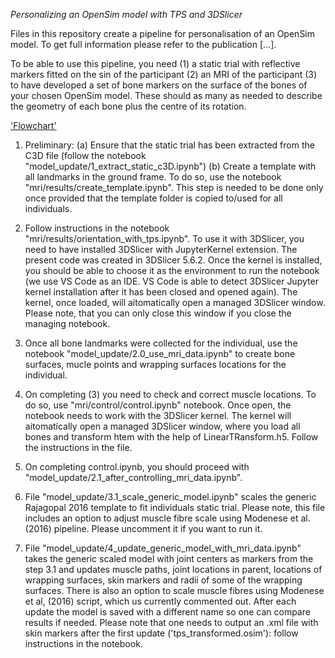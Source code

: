*Personalizing an OpenSim model with TPS and 3DSlicer*

Files in this repository create a pipeline for personalisation of an OpenSim model. To get full information please refer to the publication [...].

To be able to use this pipeline, you need (1) a static trial with reflective markers fitted on the sin of the participant (2) an MRI of the participant (3) to have developed a set of bone markers on the surface of the bones of your chosen OpenSim model. These should as many as needed to describe the geometry of each bone plus the centre of its rotation. 

['Flowchart']('flowchart.png')

1. Preliminary: 
(a) Ensure that the static trial has been extracted from the C3D file (follow the notebook "model_update/1_extract_static_c3D.ipynb")
(b) Create a template with all landmarks in the ground frame. To do so, use the notebook "mri/results/create_template.ipynb". This step is needed to be done only once provided that the template folder is copied to/used for all individuals.

2. Follow instructions in the notebook "mri/results/orientation_with_tps.ipynb". To use it with 3DSlicer, you need to have installed 3DSlicer with JupyterKernel extension. The present code was created in 3DSlicer 5.6.2. Once the kernel is installed, you should be able to choose it as the environment to run the notebook (we use VS Code as an IDE. VS Code is able to detect 3DSlicer Jupyter kernel installation after it has been closed and opened again). The kernel, once loaded, will aitomatically open a managed 3DSlicer window. Please note, that you can only close this window if you close the managing notebook.

3. Once all bone landmarks were collected for the individual, use the notebook "model_update/2.0_use_mri_data.ipynb" to create bone surfaces, mucle points and wrapping surfaces locations for the individual.

4. On completing (3) you need to check and correct muscle locations. To do so, use "mri/control/control.ipynb" notebook. Once open, the notebook needs to work with the 3DSlicer kernel. The kernel will aitomatically open a managed 3DSlicer window, where you load all bones and transform htem with the help of LinearTRansform.h5. Follow the instructions in the file.

5. On completing control.ipynb, you should proceed with "model_update/2.1_after_controlling_mri_data.ipynb".

6. File "model_update/3.1_scale_generic_model.ipynb" scales the generic Rajagopal 2016 template to fit individuals static trial. Please note, this file includes an option to adjust muscle fibre scale using Modenese et al. (2016) pipeline. Please uncomment it if you want to run it.

7. File "model_update/4_update_generic_model_with_mri_data.ipynb" takes the generic scaled model with joint centers as markers from the step 3.1 and updates muscle paths, joint locations in parent, locations of wrapping surfaces, skin markers and radii of some of the wrapping surfaces. There is also an option to scale muscle fibres using Modenese et al, (2016) script, which us currently commented out. After each update the model is saved with a different name so one can compare results if needed. Please note that one needs to output an .xml file with skin markers after the first update ('tps_transformed.osim'): follow instructions in the notebook.